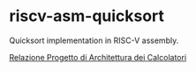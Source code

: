 # riscv-asm-quicksort
Quicksort implementation in RISC-V assembly.

[Relazione Progetto di Architettura dei Calcolatori](https://docs.google.com/document/d/1-Usa6yKFqGTOpz2qTDcRjE7mDYTaJLE3DAGbieh73bg/edit?usp=sharing)
